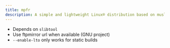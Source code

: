 ```yaml
---
title: mpfr
description: A simple and lightweight Linux® distribution based on musl libc and toybox
---
```


- Depends on `slibtool`
- Use ftpmirror url when available (GNU project)
- `--enable-lto` only works for static builds
